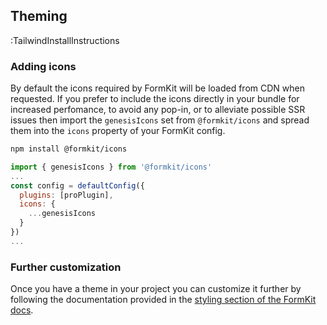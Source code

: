 ## Theming

:TailwindInstallInstructions

### Adding icons

By default the icons required by FormKit will be loaded from CDN when requested. If you prefer to include the icons directly in your bundle for increased perfomance, to avoid any pop-in, or to alleviate possible SSR issues then import the `genesisIcons` set from `@formkit/icons` and spread them into the `icons` property of your FormKit config.

```sh
npm install @formkit/icons
```

```js
import { genesisIcons } from '@formkit/icons'
...
const config = defaultConfig({
  plugins: [proPlugin],
  icons: {
    ...genesisIcons
  }
})
...
```

### Further customization

Once you have a theme in your project you can customize it further by following the documentation provided in the [styling section of the FormKit docs](/essentials/styling).

